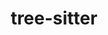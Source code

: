 ---
title: "tree-sitter"
layout: cache
categories: [package, develop]
meta: {"compilers": ["apple-clang@16.0.0", "gcc@10.5.0", "gcc@13.3.0"], "num_specs": 10, "num_specs_by_stack": {"developer-tools-aarch64-linux-gnu": 3, "developer-tools-darwin": 4, "developer-tools-x86_64_v3-linux-gnu": 3, "root": 10}, "oss": ["centos7", "rhel8", "sequoia"], "platforms": ["darwin", "linux"], "stacks": ["developer-tools-aarch64-linux-gnu", "developer-tools-darwin", "developer-tools-x86_64_v3-linux-gnu", "root"], "targets": ["aarch64", "x86_64_v3"], "versions": ["0.22.6", "0.25.3"]}
spec_details: [{"compiler": "gcc@13.3.0", "hash": "2kpbrhzkpfxf5iyhohm22qr5ny5jhydr", "os": "rhel8", "platform": "linux", "size": "-", "stacks": ["developer-tools-aarch64-linux-gnu", "root"], "target": "aarch64", "variants": ["build_system=makefile"], "versions": ["0.25.3"]}, {"compiler": "apple-clang@16.0.0", "hash": "ceqjg3genkzmcwhnonko3bkon3dn3sbi", "os": "sequoia", "platform": "darwin", "size": "-", "stacks": ["developer-tools-darwin", "root"], "target": "aarch64", "variants": ["build_system=makefile"], "versions": ["0.25.3"]}, {"compiler": "apple-clang@16.0.0", "hash": "cizdpswa7xpu375akjmerd5mnox7g7sr", "os": "sequoia", "platform": "darwin", "size": "-", "stacks": ["developer-tools-darwin", "root"], "target": "aarch64", "variants": ["build_system=makefile"], "versions": ["0.25.3"]}, {"compiler": "apple-clang@16.0.0", "hash": "fungkrnk5brfmfv7fliymgf3maz7lb4n", "os": "sequoia", "platform": "darwin", "size": "-", "stacks": ["developer-tools-darwin", "root"], "target": "aarch64", "variants": ["build_system=makefile"], "versions": ["0.25.3"]}, {"compiler": "gcc@13.3.0", "hash": "hzy5mt5oa3v5wflcnwlwnnk7bncjxgtj", "os": "rhel8", "platform": "linux", "size": "-", "stacks": ["developer-tools-aarch64-linux-gnu", "root"], "target": "aarch64", "variants": ["build_system=makefile"], "versions": ["0.25.3"]}, {"compiler": "gcc@10.5.0", "hash": "ltpxcc7qqx26jlyensfge4dau54sx4qa", "os": "centos7", "platform": "linux", "size": "-", "stacks": ["developer-tools-x86_64_v3-linux-gnu", "root"], "target": "x86_64_v3", "variants": ["build_system=makefile"], "versions": ["0.25.3"]}, {"compiler": "gcc@13.3.0", "hash": "qfwmsj63rlu2k5boytetslhnhqhyc2cm", "os": "rhel8", "platform": "linux", "size": "-", "stacks": ["developer-tools-aarch64-linux-gnu", "root"], "target": "aarch64", "variants": ["build_system=makefile"], "versions": ["0.22.6"]}, {"compiler": "gcc@10.5.0", "hash": "ssc4xww2pc25wat5qd6e3wageguma7iu", "os": "centos7", "platform": "linux", "size": "-", "stacks": ["developer-tools-x86_64_v3-linux-gnu", "root"], "target": "x86_64_v3", "variants": ["build_system=makefile"], "versions": ["0.25.3"]}, {"compiler": "gcc@10.5.0", "hash": "u6qip2qntypfxsoriej7shnvrtd4x55y", "os": "centos7", "platform": "linux", "size": "-", "stacks": ["developer-tools-x86_64_v3-linux-gnu", "root"], "target": "x86_64_v3", "variants": ["build_system=makefile"], "versions": ["0.22.6"]}, {"compiler": "apple-clang@16.0.0", "hash": "z2433qpzbezjryhnehv54hxpzkbcviof", "os": "sequoia", "platform": "darwin", "size": "-", "stacks": ["developer-tools-darwin", "root"], "target": "aarch64", "variants": ["build_system=makefile"], "versions": ["0.22.6"]}]
---